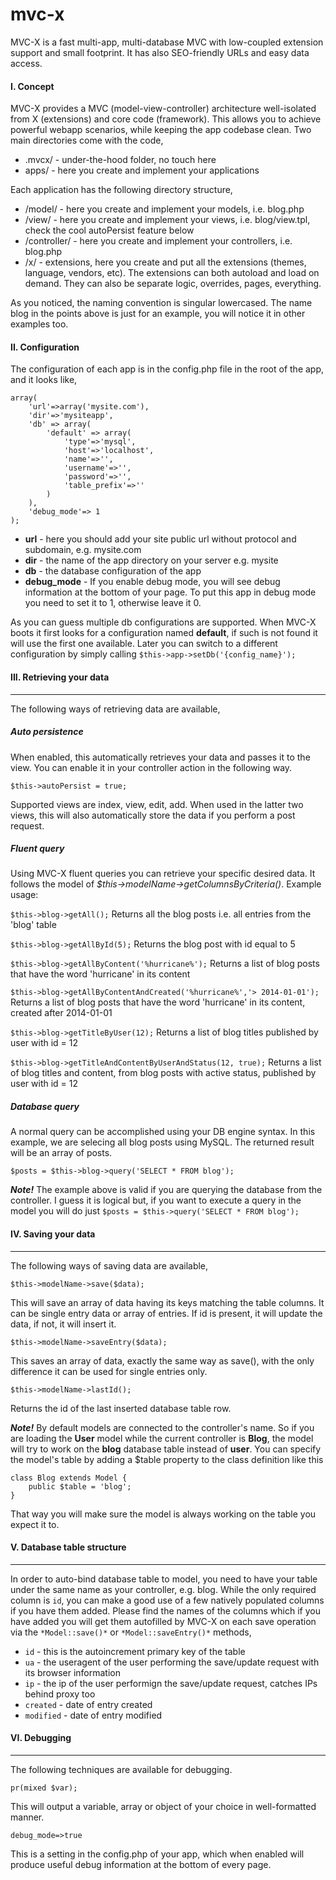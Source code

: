 # mvc-x

MVC-X is a fast multi-app, multi-database MVC with low-coupled extension support and small footprint. It has also SEO-friendly URLs and easy data access.

#### I. Concept

MVC-X provides a MVC (model-view-controller) architecture well-isolated from X (extensions) and core code (framework). This allows you to achieve powerful webapp scenarios, while keeping the app codebase clean. Two main directories come with the code,

* .mvcx/ - under-the-hood folder, no touch here
* apps/ - here you create and implement your applications

Each application has the following directory structure,

* /model/ - here you create and implement your models, i.e. blog.php
* /view/ - here you create and implement your views, i.e. blog/view.tpl, check the cool autoPersist feature below
* /controller/ - here you create and implement your controllers, i.e. blog.php
* /x/ - extensions, here you create and put all the extensions (themes, language, vendors, etc). The extensions can both autoload and load on demand. They can also be separate logic, overrides, pages, everything.

As you noticed, the naming convention is singular lowercased. The name blog in the points above is just for an example, you will notice it in other examples too.

#### II. Configuration

The configuration of each app is in the config.php file in the root of the app, and it looks like,
```
array(
	'url'=>array('mysite.com'),
	'dir'=>'mysiteapp',
	'db' => array(
		'default' => array(
			'type'=>'mysql',
			'host'=>'localhost',
			'name'=>'',
			'username'=>'',
			'password'=>'',
			'table_prefix'=>''
		)
	),
	'debug_mode'=> 1
);
```
 -   **url** - here you should add your site public url without protocol and subdomain, e.g. mysite.com 
 -   **dir** - the name of the app directory on your server e.g. mysite
 -   **db** - the database configuration of the app
 -   **debug_mode** - If you enable debug mode, you will see debug information at the bottom of your page. To put this app in debug mode you need to set it to 1, otherwise leave it 0.

As you can guess multiple db configurations are supported. When MVC-X boots it first looks for a configuration named **default**, if such is not found it will use the first one available. Later you can switch to a different configuration by simply calling `$this->app->setDb('{config_name}');`

#### III. Retrieving your data
* * *
The following ways of retrieving data are available,

##### Auto persistence
When enabled, this automatically retrieves your data and passes it to the view. You can enable it in your controller action in the following way. 

`$this->autoPersist = true;`

Supported views are index, view, edit, add. When used in the latter two views, this will also automatically store the data if you perform a post request.

##### Fluent query

Using MVC-X fluent queries you can retrieve your specific desired data. It follows the model of *$this->modelName->getColumnsByCriteria()*. Example usage:

`$this->blog->getAll();`
Returns all the blog posts i.e. all entries from the 'blog' table

`$this->blog->getAllById(5);`
Returns the blog post with id equal to 5

`$this->blog->getAllByContent('%hurricane%');`
Returns a list of blog posts that have the word 'hurricane' in its content

`$this->blog->getAllByContentAndCreated('%hurricane%','> 2014-01-01');`
Returns a list of blog posts that have the word 'hurricane' in its content, created after 2014-01-01

`$this->blog->getTitleByUser(12);`
Returns a list of blog titles published by user with id = 12

`$this->blog->getTitleAndContentByUserAndStatus(12, true);`
Returns a list of blog titles and content, from blog posts with active status, published by user with id = 12

##### Database query

A normal query can be accomplished using your DB engine syntax. In this example, we are selecing all blog posts using MySQL. The returned result will be an array of posts.

`$posts = $this->blog->query('SELECT * FROM blog');`

**_Note!_** The example above is valid if you are querying the database from the controller. I guess it is logical but, if you want to execute a query in the model you will do just `$posts = $this->query('SELECT * FROM blog');`

#### IV. Saving your data
* * *
The following ways of saving data are available,

`$this->modelName->save($data);`

This will save an array of data having its keys matching the table columns. It can be single entry data or array of entries. If id is present, it will update the data, if not, it will insert it. 

`$this->modelName->saveEntry($data);`

This saves an array of data, exactly the same way as save(), with the only difference it can be used for single entries only.

`$this->modelName->lastId();`

Returns the id of the last inserted database table row.

**_Note!_** By default models are connected to the controller's name. So if you are loading the **User** model while the current controller is **Blog**, the model will try to work on the **blog** database table instead of **user**. You can specify the model's table by adding a $table property to the class definition like this

```
class Blog extends Model {
	public $table = 'blog';
}
```
That way you will make sure the model is always working on the table you expect it to.

#### V. Database table structure
* * *
In order to auto-bind database table to model, you need to have your table under the same name as your controller, e.g. blog. While the only required column is `id`, you can make a good use of a few natively populated columns if you have them added. Please find the names of the columns which if you have added you will get them autofilled by MVC-X on each save operation via the `*Model::save()*` or `*Model::saveEntry()*` methods,

- `id` - this is the autoincrement primary key of the table
- `ua` - the useragent of the user performing the save/update request with its browser information
- `ip` - the ip of the user performign the save/update request, catches IPs behind proxy too
- `created` - date of entry created
- `modified` - date of entry modified

#### VI. Debugging
* * *
The following techniques are available for debugging.

`pr(mixed $var);`

This will output a variable, array or object of your choice in well-formatted manner.

`debug_mode=>true`

This is a setting in the config.php of your app, which when enabled will produce useful debug information at the bottom of every page.
